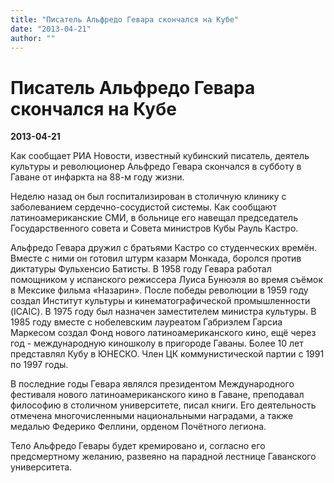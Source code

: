 ```yaml
---
title: "Писатель Альфредо Гевара скончался на Кубе"
date: "2013-04-21"
author: ""
---
```


# Писатель Альфредо Гевара скончался на Кубе

**2013-04-21** 

Как сообщает РИА Новости, известный кубинский писатель, деятель культуры и революционер Альфредо Гевара скончался в субботу в Гаване от инфаркта на 88-м году жизни.

Неделю назад он был госпитализирован в столичную клинику с заболеванием сердечно-сосудистой системы. Как сообщают латиноамериканские СМИ, в больнице его навещал председатель Государственного совета и Совета министров Кубы Рауль Кастро.

Альфредо Гевара дружил с братьями Кастро со студенческих времён. Вместе с ними он готовил штурм казарм Монкада, боролся против диктатуры Фульхенсио Батисты. В 1958 году Гевара работал помощником у испанского режиссера Луиса Бунюэля во время съёмок в Мексике фильма «Назарин». После победы революции в 1959 году создал Институт культуры и кинематографической промышленности (ICAIC). В 1975 году был назначен заместителем министра культуры. В 1985 году вместе с нобелевским лауреатом Габриэлем Гарсиа Маркесом создал Фонд нового латиноамериканского кино, ещё через год - международную киношколу в пригороде Гаваны. Более 10 лет представлял Кубу в ЮНЕСКО. Член ЦК коммунистической партии с 1991 по 1997 годы.

В последние годы Гевара являлся президентом Международного фестиваля нового латиноамериканского кино в Гаване, преподавал философию в столичном университете, писал книги. Его деятельность отмечена многочисленными национальными наградами, а также медалью Федерико Феллини, орденом Почётного легиона.

Тело Альфредо Гевары будет кремировано и, согласно его предсмертному желанию, развеяно на парадной лестнице Гаванского университета.
